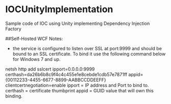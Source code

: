 # IOCUnityImplementation
Sample code of IOC using Unity implementing Dependency Injection Factory

##Self-Hosted WCF Notes:
- the service is configured to listen over SSL at port:9999 and should be bound to an SSL certificate. To bind it use the following command below for Windows 7 and up.

netsh http add sslcert ipport=0.0.0.0:9999 
		certhash=da26b6b8c9f4c4c455e1e8cebde1cdb57e7871ff
		appid={00112233-4455-6677-8899-AABBCCDDEEFF} 
		clientcertnegotiation=enable
ipport = IP address and Port to bind to.
certhash = certificate thumbprint
appid = GUID value that will own this binding.
